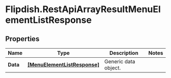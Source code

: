 # Flipdish.RestApiArrayResultMenuElementListResponse

## Properties
Name | Type | Description | Notes
------------ | ------------- | ------------- | -------------
**Data** | [**[MenuElementListResponse]**](MenuElementListResponse.md) | Generic data object. | 


